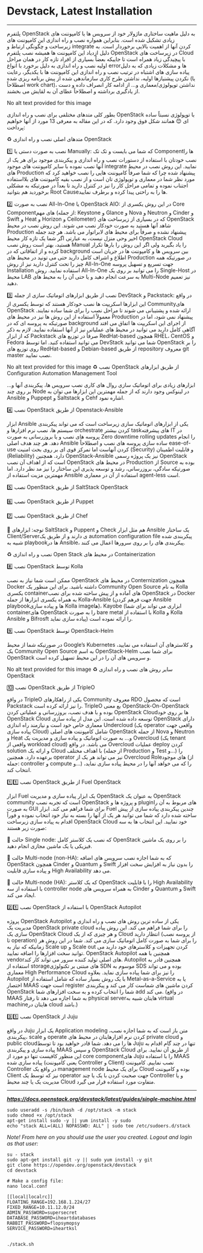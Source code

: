 # Devstack, Latest Installation

----

پلتفرم OpenStack به دلیل ماهیت ساختاری ماژولار خود از سرویس ها یا کامپوننت های زیادی تشکیل شده است. بنابراین همواره نصب و راه اندازی این کامپوننت های زیرساخت و چگونگی ارتباط و integrate کردن آنها از اهمیت بالایی برخوردار است. به دلیل ازدیاد این کامپوننت ها همیشه نصب پلتفرم OpenStack در زیرساخت های Cloud با پیچیدگی زیاد همراه است تا جاییکه بعضاً بسیاری از افراد تازه کار در همان مراحل اولیه نصب و راه اندازی به دلیل برخورد با انواع errorها و مشکلات زیادی که به دلیل پیاده سازی های اشتباه در ترتیب نصب و راه اندازی این کامپوننت ها با یکدیگر، رعایت نکردن پیشنیازها اولیه، نداشتن طرح کاری سازماندهی شده از پیش برنامه ریزی شده (یا اصطلاحاً work chart)، نداشتن توپولوژی/معماری و... از ادامه کار انصراف داده و دست از یادگیری برداشته و اصطلاحاً عطای آن به لقایش می بخشند.

No alt text provided for this image


بطور کلی متدهای مختلفی برای نصب و راه اندازی OpenStack با توپولوژی نسبتاً ساده ای 😊 همانند شکل فوق وجود دارد. که در این مقاله به معرفی 13 مورد از آنها خواهیم پرداخت:



♻️ متدهای اصلی نصب و راه اندازی OpenStack



1️⃣ نصب به صورت دستی یا Manually: که شما می بایست و تک تک Componentها را نصب خودتان با استفاده از دستورات نصب و راه اندازی و پیکربندی موجود برای هر یک از آنها نصب نموده با سایر کامپوننت های موجود integrate نمایید. این روش نصب در محیط های Production پیشنهاد شده چرا که شما صرفاً کامپوننت هایی را نصب خواهید کرد که مورد نظر شما در معماری و توپولوژی تان است و از نصب بقیه کامپوننت های بلااستفاده اجتناب نموده و تمامی مراحل کار را نیز در کنترل دارید تا بعداً در صورتیکه به مشکلی برخوردید هم بتوانید Root Causeها را به راحتی پیدا کرده و برطرف نمایید.



2️⃣ نصب به صورت All-In-One یا OpenStack AIO: در این روش یکسری از Core Componentهای مهم (از جمله: Keystone و Glance و Nova و Neutron و Cinder و Swift و Heat و Horizon و Ceilometer) که در بسیاری از زیرساخت های OpenStack شاهد آنها هستید به صورت خودکار نصب می شوند. این روش نصب در محیط Production پیشنهاد نشده و صرفاً برای محیط های لابراتوار می باشد. هر چند جمله اخیر وحی منزل نیست، به عبارتی اگر شما یک تازه کار محیط OpenStack Cloud هستید، بهتر است روش نصب Manual را یاد بگیرید ولی اگر این روش را بارها تکرار کرده و از اتفاقاتی که در background بین سرویس ها و کامپوننت ها در جریان است اطلاع و اشراف کامل دارید حتی می تونید در محیط های Production در صورتیکه همه چیز را تحت کنترل دارید نیز از روش All-In-One جهت تسریع و تسهیل پروسه Installation استفاده نمایید. روش All-In-One را می توانید بر روی یک Single-Host در محیط LAB به سرعت انجام دهید و یا حتی آن را به محیط های Multi-Node نیز تعمیم دهید.



3️⃣ نصب از طریق ابزارهای اتوماتیک سازی از جمله DevStack و Packstack: در واقع این ابزارها اسکریپت ها نصب خودکار هستند که توسط یکسری از Communityهای OpenStack ارائه شده و پشتیبانی می شوند تا مراحل نصب را برای شما ساده نمایند. معمولاً استفاده از این روش ها نیز در محیط های Production پیشنهاد نمی شود، اما در صورتیکه به پروسه ای که در background از اجرای این اسکریپت ها اتفاق می افتد آگاهی کامل دارید می توانید در محیط های عملیاتی نیز از آنها استفاده نمایید. لازم به ذکر که از ابزار Packstack صرفاً در توزیع های RedHat-based همچون RHEL، CentOS و Fedora می توانید استفاده کنید. اما توسط DevStack شما می توانید OpenStack را بر روی توزیع های RedHat-based و Debian-based از طریق repository معروف git master نصب نمایید.



No alt text provided for this image
♻️ نصب OpenStack از طریق ابزارهای Configuration Automation Management Tool



ابزارهای زیادی برای اتوماتیک سازی روال های کاری نصب سرویس ها، پیکربندی آنها و... بر روی چند Node در لینوکس وجود دارند که از جمله مهمترین این ابزارها می توان به Ansible و Puppept و Saltstack و Cehf اشاره نمود.



4️⃣ نصب OpenStack از طریق Openstack-Ansible

ابزار Ansible یکی از ابزارهای اتوماتیک سازی زیرساخت است که می تواند پیکربندی سیستم ها، نصب نرم افزارها و orchestrate کردن بیشتر taskهای پیشرفته IT در پروسه های نصب و یا بروزرسانی به صورت Zero downtime rolling updates را انجام دهد. هر چند هدف اصلی Ansible ساده سازی پروسه های نصب و اصطلاحاً ease-of-use کردن آنهاست اما تمرکز قوی ای بر روی بحث امنیت (Security) و قابلیت اطمینان (Reliability) دارد. همچنین OpenStack-Ansible نیز یک پروژه رسمی OpenStack است که از اهداف آن نصب OpenStack در محیط های Production از Source بوده به صورتیکه سادگی، بروزرسانی، رشد و توسعه پذیری این ساختار را نیز مد نظر دارد. اما مهمترین مزیت استفاده از Ansible استفاده از آن در معماری agent-less است.



5️⃣ نصب OpenStack از طریق SaltStack OpenStack



6️⃣ نصب OpenStack از طریق Puppet



7️⃣ نصب OpenStack از طریق Chef 



📌 توجه: ابزارهای SaltStack و Puppent و Check هم مثل ابزار Ansible یک ساختار Client/Serverی دارند و از طریق یک automation configuration file پیکربندی شده شبیه به playbookها در Ansible، پیکربندی های را بر روی سرورها اعمال می کنند.



♻️ نصب و راه اندازی Open Stack در محیط های Containerization



8️⃣ نصب OpenStack توسط Kolla

ممکن است شما نیاز به نصب OpenStack در محیط های Conternization همچون Docker داشته باشید. برای این منظور یک Community Open Source به نام Kolla یکسری containerهای آماده و از پیش ساخته شده برای نصب OpenStack در Docker به همراه یکسری ابزارها از جمله Kolla-Ansible (جهت فرهم کردن Ansible playbookها و پیاده سازی Kolla imageها)، Kayobe (ابزاری می تواند برای شما containerهای OpenStack را به صورت bare metal با استفاده از Kolla و Kolla Ansible و Bifrosft پیاده سازی نماید) را ارائه نموده است.



9️⃣ نصب OpenStack توسط OpenStack-Helm

در صورتیکه شما از محیط Google’s Kubernetes و کلاسترهای آن استفاده می نمایید، یک Community Open Source به اسم OpenStack-Helm برای شما نصب OpenStack و سرویس های آن را در این محیط تسهیل کرده است.



No alt text provided for this image
♻️ سایر روش های نصب و راه اندازی OpenStack



🔟 نصب OpenStack از طریق TripleO

در واقع TripleO یکی از راهکارهای Community معروف RDO است که محصول Packstack را نیز ارائه کرده است. TripleO بع معنی OpenStack-On-OpenStack بوده و با هدف نصب، بروزرسانی و عملیاتی کردن OpenStack Cloudها بر روی خود OpenStack Cloud توسعه داده شده است. این مدل از پیاده سازی OpenStack دارای معماری خاص خود است و نیازمند راه اندازی Undercloud (یک operator واقعی جهت پیاده سازی Cloud) شامل کامپوننت های اصلی OpenStack از جمله Nova و Neutron و Heat و... به صورت اتوماتیک و پیاده سازی و مدیریت یک Overcloud (یک tenant واقعی از workload cloud) می باشد. در واقع Overcloud عملیات deploy کردن solution و ارائه یک Cloud با اهداف مختلف (از جمله Production و Test و...) را برعهده دارد. همچنین operator نیز می تواند هر یک از Overcloud Roleهای موجود (از جمله: controller و compute و...) را که می خواهد آنها را در محیط پیاده سازی نماید، انتخاب کند.



1️⃣1️⃣ نصب OpenStack از طریق Fuel OpenStack

ابزار Fuel یک ابزار پیاده سازی و مدیریت OpenStack به عنوان یک OpenStack community است که تجربه نصب OpenStack و پروژه ها و pluginهای مربوط به آن را به صورت GUI برای شما فراهم می کند. ابزار Fuel چندین پیکربندی پیاده سازی از پیش ساخته شده دارد که شما می توانید هر یک از آنها را بسته به نیاز خود انتخاب نموده و فوراً اقدام به پیاده سازی زیرساخت OpenStack Cloud خود نمایید. این انتخاب ها به سه صورت زیر هستند: 



 📌 حالت Single node: که نصب یک کلاستر کامل OpenStack را بر روی یک ماشین فیزیکی یا یک ماشین مجازی انجام دهید.



📌 حالت Multi-node (non-HA): که به شما اجازه نصب سرویس های اضافه OpenStack همچون Cinder و Quantum و Swift را بدون نیاز به افزایش سخت افزار و پیاده سازی قابلیت High Availability می دهد.



📌 حالت Multi-node (HA): که یک کلاستر OpenStack را با قابلیت High Availability با استفاده از سه controller node به همراه سرویس های Cinder و Quantum و Swift ایجاد می کند.



2️⃣1️⃣ نصب OpenStack با استفاده از OpenStack Autopilot

پروژه OpenStack Autopilot یکی از ساده ترین روش های نصب و راه اندازی و مدیریت یک OpenStack private cloud را برای شما فراهم می کند. این روش پیاده سازی یک OpenStack Cloud و هر چیزی که از یک Cloud انتظار دارید (از پروسه نصب تا operation) را برای شما به صورت کامل اتوماتیک سازی می کند. شما در این روش هر زمانیکه که نیاز به Scale up و Scale out کردن تجهیزات و کلاسترهای خود دارید می توانید سخت افزارها را اضافه نمایید. OpenStack Autopilot همچنین با همه vendorهای اصلی تولید کننده سرور می تواند کار کند. Autopilot همچنین قادر به استفاده از storageهای مبتنی بر تکنولوژی SDN موسوم به SDS بوده و می تواند معماری High Performance Cloud را نیز برای شما پیاده سازی نماید. بعلاوه Autopilot با یک روش بسیار ساده که شامل استفاده از Metal-as-a-Service یا به اختصار MAAS است جهت register کردن ماشین های شماست کار می کند و پیکربندی OpenStack شما را انتخاب کرده و به سخت افزارهای شما add می کند. (در واقع MAAS به شما اجازه می دهد تا رفتار physical serverهایتان شبیه به virtual machineهایتان در cloud باشد.)



3️⃣1️⃣ نصب OpenStack از Juju

در واقع Juju یک ابزار Application modeling متن باز است که به شما اجازه نصب، پیکربندی، scale و operate کردن نرم افزارهایتان در محیط های private cloud و public cloudها را می دهد. شما قادر خواهید بود تا توسط Juju تنها در چند گام اقدام به پیاده سازی و پیکربندی MAAS و سپس OpenStack Cloud از طریق آن نمایید. برای این منظور کافیست تنها دو مورد از core componentهای Juju را با استفاده MAAS پیاده سازی شده (یعنی کامپوننت Controller و Client) نصب نماییم. کامپوننت Controller در واقع یک management node برای یک محیط Cloud بوده و کامپوننت Client نیز که توسط یک operator جهت صحبت کردن با یک یا چند Controller و یا مدیریت یک یا چند محیط Cloud متفاوت مورد استفاده قرار می گیرد.














----

***https://docs.openstack.org/devstack/latest/guides/single-machine.html***

```
sudo useradd -s /bin/bash -d /opt/stack -m stack
sudo chmod +x /opt/stack
apt-get install sudo -y || yum install -y sudo
echo "stack ALL=(ALL) NOPASSWD: ALL" | sudo tee /etc/sudoers.d/stack

```


*Note! From here on you should use the user you created. Logout and login as that user:*

```
su - stack
sudo apt-get install git -y || sudo yum install -y git
git clone https://opendev.org/openstack/devstack
cd devstack

# Make a config file:
nano local.conf

[[local|localrc]]
FLOATING_RANGE=192.168.1.224/27
FIXED_RANGE=10.11.12.0/24
ADMIN_PASSWORD=supersecret
DATABASE_PASSWORD=iheartdatabases
RABBIT_PASSWORD=flopsymopsy
SERVICE_PASSWORD=iheartksl


./stack.sh

```





